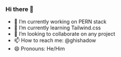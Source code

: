 ### Hi there 👋

- 🔭 I’m currently working on PERN stack
- 🌱 I’m currently learning Tailwind.css
- 👯 I’m looking to collaborate on any project
- 📫 How to reach me: @ghishadow
- 😄 Pronouns: He/Him
